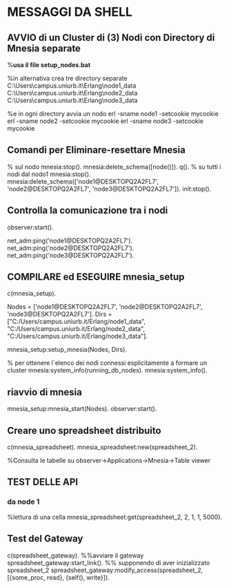 # MESSAGGI DA SHELL

## AVVIO di un Cluster di  (3) Nodi con Directory di Mnesia separate

%**usa il file setup_nodes.bat**

%in alternativa crea tre directory separate
C:\Users\campus.uniurb.it\Erlang\node1_data
C:\Users\campus.uniurb.it\Erlang\node2_data
C:\Users\campus.uniurb.it\Erlang\node3_data

%e in ogni directory avvia un nodo
erl -sname node1 -setcookie mycookie
erl -sname node2 -setcookie mycookie
erl -sname node3 -setcookie mycookie

## Comandi per Eliminare-resettare Mnesia

% sul nodo
mnesia:stop().
mnesia:delete_schema([node()]).
q().
% su tutti i nodi dal nodo1
mnesia:stop().
mnesia:delete_schema(['node1@DESKTOPQ2A2FL7', 'node2@DESKTOPQ2A2FL7', 'node3@DESKTOPQ2A2FL7']).
init:stop().

## Controlla la comunicazione tra i nodi

observer:start().

net_adm:ping('node1@DESKTOPQ2A2FL7').
net_adm:ping('node2@DESKTOPQ2A2FL7').
net_adm:ping('node3@DESKTOPQ2A2FL7').

## COMPILARE ed ESEGUIRE mnesia_setup

c(mnesia_setup).

Nodes = ['node1@DESKTOPQ2A2FL7', 'node2@DESKTOPQ2A2FL7', 'node3@DESKTOPQ2A2FL7'].
Dirs = ["C:/Users/campus.uniurb.it/Erlang/node1_data",
        "C:/Users/campus.uniurb.it/Erlang/node2_data",
        "C:/Users/campus.uniurb.it/Erlang/node3_data"].

mnesia_setup:setup_mnesia(Nodes, Dirs).

% per ottenere l`elenco dei nodi connessi esplicitamente a formare  un cluster
mnesia:system_info(running_db_nodes).
mnesia:system_info().

## riavvio di mnesia

mnesia_setup:mnesia_start(Nodes).
observer:start().

## Creare uno spreadsheet distribuito

c(mnesia_spreadsheet).
mnesia_spreadsheet:new(spreadsheet_2).

%Consulta le tabelle su observer->Applications->Mnesia->Table viewer

## TEST DELLE API

### da node 1

%lettura di una cella
mnesia_spreadsheet:get(spreadsheet_2, 2, 1, 1, 5000).

## Test del Gateway

c(spreadsheet_gateway).
%%avviare il gateway
spreadsheet_gateway:start_link().
%% supponendo di aver inizializzato spreadsheet_2
spreadsheet_gateway:modify_access(spreadsheet_2, [{some_proc, read}, {self(), write}]).
